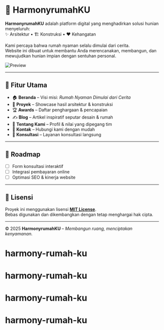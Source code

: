 # 🏡 HarmonyrumahKU

**HarmonyrumahKU** adalah platform digital yang menghadirkan solusi hunian menyeluruh:  
✨ Arsitektur • 🏗️ Konstruksi • ❤️ Kehangatan

Kami percaya bahwa rumah nyaman selalu dimulai dari cerita.  
Website ini dibuat untuk membantu Anda merencanakan, membangun, dan mewujudkan hunian impian dengan sentuhan personal.

![Preview](./screenshot.png)

---

## 🚀 Fitur Utama

- 🏠 **Beranda** – Visi misi: _Rumah Nyaman Dimulai dari Cerita_
- 📂 **Proyek** – Showcase hasil arsitektur & konstruksi
- 🏆 **Awards** – Daftar penghargaan & pencapaian
- ✍️ **Blog** – Artikel inspiratif seputar desain & rumah
- 👥 **Tentang Kami** – Profil & nilai yang dipegang tim
- 💌 **Kontak** – Hubungi kami dengan mudah
- 🤝 **Konsultasi** – Layanan konsultasi langsung

---

## 📌 Roadmap

- [ ] Form konsultasi interaktif
- [ ] Integrasi pembayaran online
- [ ] Optimasi SEO & kinerja website

---

## 📄 Lisensi

Proyek ini menggunakan lisensi **[MIT License](LICENSE)**.  
Bebas digunakan dan dikembangkan dengan tetap menghargai hak cipta.

---

© 2025 **HarmonyrumahKU** – _Membangun ruang, menciptakan kenyamanan._
# harmony-rumah-ku
# harmony-rumah-ku
# harmony-rumah-ku
# harmony-rumah-ku
